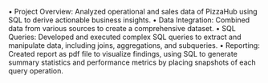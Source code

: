 •	Project Overview: Analyzed operational and sales data of PizzaHub using SQL to derive actionable business insights.
•	Data Integration: Combined data from various sources to create a comprehensive dataset.
•	SQL Queries: Developed and executed complex SQL queries to extract and manipulate data, including joins, aggregations, and subqueries.
•	Reporting: Created report as pdf file to visualize findings, using SQL to generate summary statistics and performance metrics by placing snapshots of each query operation.
